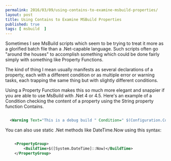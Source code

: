 ```yaml
---
permalink: 2016/03/09/using-contains-to-examine-msbuild-properties/
layout: post
title: Using Contains to Examine MSBuild Properties
published: true 
tags: [ msbuild  ]
---
```


Sometimes I see MsBuild scripts which seem to be trying to treat it more 
as a glorified batch file than a .Net-capable language. Such scripts often go 
"around the houses" to accomplish something which could be done fairly simply with 
something like Property Functions.

The kind of thing I mean usually manifests as several declarations of a property, each 
with a different condition or as multiple error or warning tasks, each trapping the same 
thing but with slightly different conditions. 

Using a Property Function makes this so much more elegant and snappier if you are able to 
use MsBuild with .Net 4 or 4.5. Here's an example of a Condition checking the content of 
a property using the String property function Contains.

~~~xml

  <Warning Text="This is a debug build " Condition=" $(Configuration.Contains('Debug')) " />

~~~

You can also use static .Net methods like DateTime.Now using this syntax:

~~~xml

    <PropertyGroup>
        <BuildTime>$([System.DateTime]::Now)</BuildTime>
    </PropertyGroup>    

~~~
